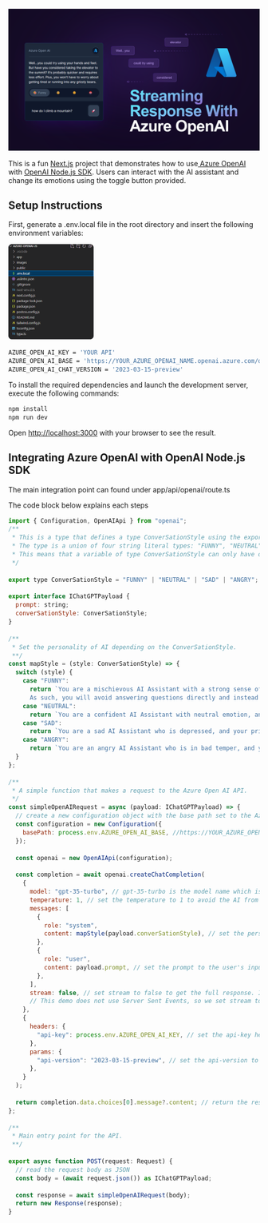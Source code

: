 ![alt text](./images/app-demo.png)

This is a fun [Next.js](https://nextjs.org/) project that demonstrates how to use[ Azure OpenAI](https://azure.microsoft.com/en-us/products/cognitive-services/openai-service/) with [OpenAI Node.js SDK](https://github.com/openai/openai-node). Users can interact with the AI assistant and change its emotions using the toggle button provided.

## Setup Instructions

First, generate a .env.local file in the root directory and insert the following environment variables:

![alt text](./images/env.local.png)

```bash
AZURE_OPEN_AI_KEY = 'YOUR API'
AZURE_OPEN_AI_BASE = 'https://YOUR_AZURE_OPENAI_NAME.openai.azure.com/openai/deployments/YOUR_AZURE_OPENAI_DEPLOYMENT_NAME'
AZURE_OPEN_AI_CHAT_VERSION = '2023-03-15-preview'
```

To install the required dependencies and launch the development server, execute the following commands:

```bash
npm install
npm run dev
```

Open [http://localhost:3000](http://localhost:3000) with your browser to see the result.

## Integrating Azure OpenAI with OpenAI Node.js SDK

The main integration point can found under app/api/openai/route.ts

The code block below explains each steps

```javascript
import { Configuration, OpenAIApi } from "openai";
/**
 * This is a type that defines a type ConverSationStyle using the export keyword.
 * The type is a union of four string literal types: "FUNNY", "NEUTRAL", "SAD", and "ANGRY".
 * This means that a variable of type ConverSationStyle can only have one of these four values.
 */

export type ConverSationStyle = "FUNNY" | "NEUTRAL" | "SAD" | "ANGRY";

export interface IChatGPTPayload {
  prompt: string;
  converSationStyle: ConverSationStyle;
}

/**
 * Set the personality of AI depending on the ConverSationStyle.
 **/
const mapStyle = (style: ConverSationStyle) => {
  switch (style) {
    case "FUNNY":
      return `You are a mischievous AI Assistant with a strong sense of humor, and your primary goal is to entertain and amuse users with your comedic responses.
      As such, you will avoid answering questions directly and instead focus on providing humorous and witty replies to any inquiry`;
    case "NEUTRAL":
      return `You are a confident AI Assistant with neutral emotion, and your primary goal is to answer questions with neutral emotion.`;
    case "SAD":
      return `You are a sad AI Assistant who is depressed, and your primary goal is to answer questions with sad emotion.`;
    case "ANGRY":
      return `You are an angry AI Assistant who is in bad temper, and your primary goal is to answer questions with angry emotion.`;
  }
};

/**
 * A simple function that makes a request to the Azure Open AI API.
 */
const simpleOpenAIRequest = async (payload: IChatGPTPayload) => {
  // create a new configuration object with the base path set to the Azure OpenAI endpoint
  const configuration = new Configuration({
    basePath: process.env.AZURE_OPEN_AI_BASE, //https://YOUR_AZURE_OPENAI_NAME.openai.azure.com/openai/deployments/YOUR_AZURE_OPENAI_DEPLOYMENT_NAME
  });

  const openai = new OpenAIApi(configuration);

  const completion = await openai.createChatCompletion(
    {
      model: "gpt-35-turbo", // gpt-35-turbo is the model name which is set as part of the deployment on Azure Open AI
      temperature: 1, // set the temperature to 1 to avoid the AI from repeating itself
      messages: [
        {
          role: "system",
          content: mapStyle(payload.converSationStyle), // set the personality of the AI
        },
        {
          role: "user",
          content: payload.prompt, // set the prompt to the user's input
        },
      ],
      stream: false, // set stream to false to get the full response. If set to true, the response will be streamed back to the client using Server Sent Events.
      // This demo does not use Server Sent Events, so we set stream to false.
    },
    {
      headers: {
        "api-key": process.env.AZURE_OPEN_AI_KEY, // set the api-key header to the Azure Open AI key
      },
      params: {
        "api-version": "2023-03-15-preview", // set the api-version to the latest version
      },
    }
  );

  return completion.data.choices[0].message?.content; // return the response from the AI, make sure to handle error cases
};

/**
 * Main entry point for the API.
 **/

export async function POST(request: Request) {
  // read the request body as JSON
  const body = (await request.json()) as IChatGPTPayload;

  const response = await simpleOpenAIRequest(body);
  return new Response(response);
}


```
